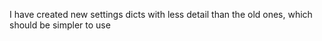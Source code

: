 I have created new settings dicts with less detail than the old ones, which should be simpler to use




